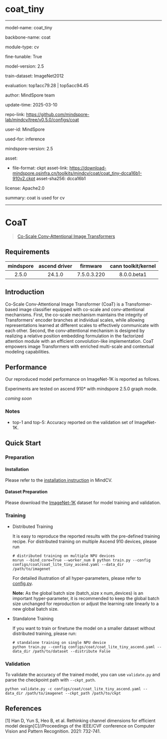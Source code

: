 # coat_tiny

---

model-name: coat_tiny

backbone-name: coat

module-type: cv

fine-tunable: True

model-version: 2.5

train-dataset: ImageNet2012

evaluation: top1acc79.28 | top5acc94.45

author: MindSpore team

update-time: 2025-03-10

repo-link: <https://github.com/mindspore-lab/mindcv/tree/v0.5.0/configs/coat>

user-id: MindSpore

used-for: inference

mindspore-version: 2.5

asset:

- file-format: ckpt
  asset-link: <https://download-mindspore.osinfra.cn/toolkits/mindcv/coat/coat_tiny-dcca16b1-910v2.ckpt>
  asset-sha256: dcca16b1

license: Apache2.0

summary: coat is used for cv

---

# CoaT

> [Co-Scale Conv-Attentional Image Transformers](https://arxiv.org/abs/2104.06399v2)

## Requirements

| mindspore | ascend driver |  firmware   | cann toolkit/kernel |
| :-------: | :-----------: | :---------: | :-----------------: |
|   2.5.0   |    24.1.0     | 7.5.0.3.220 |     8.0.0.beta1     |

## Introduction

Co-Scale Conv-Attentional Image Transformer (CoaT) is a Transformer-based image classifier equipped with co-scale and conv-attentional mechanisms. First, the co-scale mechanism maintains the integrity of Transformers' encoder branches at individual scales, while allowing representations learned at different scales to effectively communicate with each other. Second, the conv-attentional mechanism is designed by realizing a relative position embedding formulation in the factorized attention module with an efficient convolution-like implementation. CoaT empowers image Transformers with enriched multi-scale and contextual modeling capabilities.

## Performance

Our reproduced model performance on ImageNet-1K is reported as follows.

Experiments are tested on ascend 910\* with mindspore 2.5.0 graph mode.

_coming soon_

### Notes

- top-1 and top-5: Accuracy reported on the validation set of ImageNet-1K.

## Quick Start

### Preparation

#### Installation

Please refer to the [installation instruction](https://mindspore-lab.github.io/mindcv/installation/) in MindCV.

#### Dataset Preparation

Please download the [ImageNet-1K](https://www.image-net.org/challenges/LSVRC/2012/index.php) dataset for model training and validation.

### Training

- Distributed Training

  It is easy to reproduce the reported results with the pre-defined training recipe. For distributed training on multiple Ascend 910 devices, please run

  ```shell
  # distributed training on multiple NPU devices
  msrun --bind_core=True --worker_num 8 python train.py --config configs/coat/coat_lite_tiny_ascend.yaml --data_dir /path/to/imagenet
  ```

  For detailed illustration of all hyper-parameters, please refer to [config.py](https://github.com/mindspore-lab/mindcv/blob/main/config.py).

  **Note:** As the global batch size (batch_size x num_devices) is an important hyper-parameter, it is recommended to keep the global batch size unchanged for reproduction or adjust the learning rate linearly to a new global batch size.

- Standalone Training

  If you want to train or finetune the model on a smaller dataset without distributed training, please run:

  ```shell
  # standalone training on single NPU device
  python train.py --config configs/coat/coat_lite_tiny_ascend.yaml --data_dir /path/to/dataset --distribute False
  ```

### Validation

To validate the accuracy of the trained model, you can use `validate.py` and parse the checkpoint path with `--ckpt_path`.

```shell
python validate.py -c configs/coat/coat_lite_tiny_ascend.yaml --data_dir /path/to/imagenet --ckpt_path /path/to/ckpt
```

## References

[1] Han D, Yun S, Heo B, et al. Rethinking channel dimensions for efficient model design[C]//Proceedings of the IEEE/CVF conference on Computer Vision and Pattern Recognition. 2021: 732-741.
